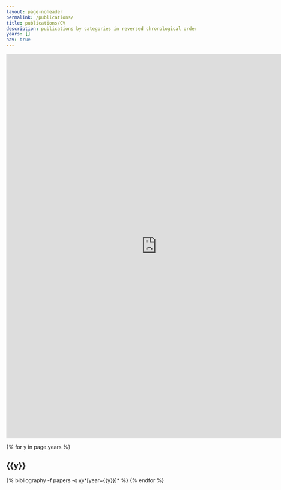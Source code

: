 ```yaml
---
layout: page-noheader
permalink: /publications/
title: publications/CV
description: publications by categories in reversed chronological order. generated by jekyll-scholar.
years: []
nav: true
---
```

<div class="publications">
<iframe src="https://saiamrit.github.io/technical-blog/" style="width:800px; height:1024px;" frameborder="0"></iframe>

<!--- the original al-folio method, add years list to use --->
{% for y in page.years %}
  <h2 class="year">{{y}}</h2>
  {% bibliography -f papers -q @*[year={{y}}]* %}
{% endfor %} 
</div>